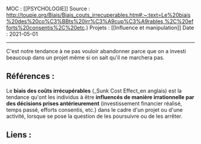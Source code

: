 MOC : [[PSYCHOLOGIE]]
Source : http://toupie.org/Biais/Biais_couts_irrecuperables.htm#:~:text=Le%20biais%20des%20co%C3%BBts%20irr%C3%A9cup%C3%A9rables,%2C%20efforts%20consentis%2C%20etc.)
Projets : [[Influence et manipulation]]
Date : 2021-05-01
***

C'est notre tendance à ne pas vouloir abandonner parce que on a investi beaucoup dans un projet même si on sait qu'il ne marchera pas.


## Références :
Le **biais des coûts irrécupérables** (_Sunk Cost Effect_en anglais) est la tendance qu'ont les individus à être **influencés de manière irrationnelle par des décisions prises antérieurement** (investissement financier réalisé, temps passé, efforts consentis, etc.) dans le cadre d'un projet ou d'une activité, lorsque se pose la question de les poursuivre ou de les arrêter.

## Liens :

